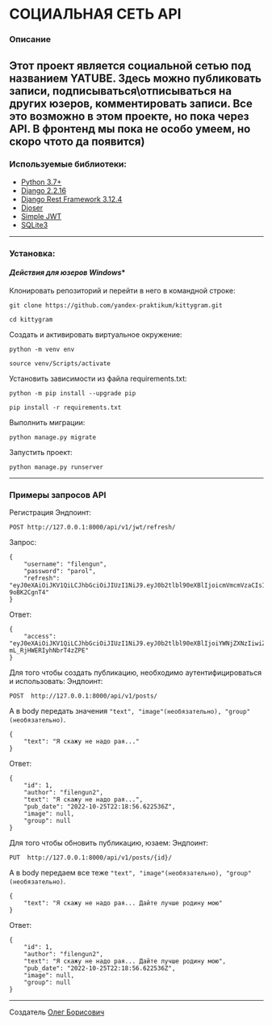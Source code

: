 # СОЦИАЛЬНАЯ СЕТЬ API
### Описание
Этот проект является социальной сетью под названием YATUBE. Здесь можно публиковать записи, подписываться\отписываться на других юзеров, комментировать записи. Все это возможно в этом проекте, но пока через API. В фронтенд мы пока не особо умеем, но скоро чтото да появится)
------------------------------------------------------------
### Используемые библиотеки:
- [Python 3.7+](https://www.python.org/)
- [Django 2.2.16](https://www.djangoproject.com)
- [Django Rest Framework 3.12.4](https://www.django-rest-framework.org)
- [Djoser](https://djoser.readthedocs.io/en/latest/getting_started.html)
- [Simple JWT](https://django-rest-framework-simplejwt.readthedocs.io/en/latest/)
- [SQLite3](https://www.sqlite.org/index.html)
------------------------------------------------------------
### Установка:
#### *Действия для юзеров Windows**

Клонировать репозиторий и перейти в него в командной строке:
```
git clone https://github.com/yandex-praktikum/kittygram.git
```
```
cd kittygram
```
Cоздать и активировать виртуальное окружение:
```
python -m venv env
```
```
source venv/Scripts/activate
```
Установить зависимости из файла requirements.txt:
```
python -m pip install --upgrade pip
```
```
pip install -r requirements.txt
```
Выполнить миграции:
```
python manage.py migrate
```
Запустить проект:
```
python manage.py runserver
```
------------------------------------------------------------
### Примеры запросов API
Регистрация
Эндпоинт: 
```
POST http://127.0.0.1:8000/api/v1/jwt/refresh/
```
Запрос:
```
{
    "username": "filengun",
    "password": "parol",
    "refresh": "eyJ0eXAiOiJKV1QiLCJhbGciOiJIUzI1NiJ9.eyJ0b2tlbl90eXBlIjoicmVmcmVzaCIsImV4cCI6MTY2NjgxODkyMCwianRpIjoiMWYwMmQzNmQ2ODk1NGU1ZDljMzViYWZkYTE2MzMwOWUiLCJ1c2VyX2lkIjoyfQ.gHKBSRI93L8iHLf919FrFOWyo4khfXYY-9oBK2CgnT4"
}
```
Ответ:
```
{
    "access": "eyJ0eXAiOiJKV1QiLCJhbGciOiJIUzI1NiJ9.eyJ0b2tlbl90eXBlIjoiYWNjZXNzIiwiZXhwIjoxNjc1Mzc1ODEyLCJqdGkiOiIxNjVlNTBiMzBhNjc0YzZiOTQyZGM4Nzk3NjE1YmM0YiIsInVzZXJfaWQiOjJ9.TTUx5YFR9QsqZkE6t0ryR-mL_RjHWERIyhNbrT4zZPE"
}
```

Для того чтобы создать публикацию, необходимо аутентифицироваться и использовать:
Эндпоинт:
```
POST  http://127.0.0.1:8000/api/v1/posts/
```
А в body передать значения `"text", "image"(необязательно), "group"(необязательно)`.
```
{
    "text": "Я скажу не надо рая..."
}
```
Ответ:
```
{
    "id": 1,
    "author": "filengun2",
    "text": "Я скажу не надо рая...",
    "pub_date": "2022-10-25T22:18:56.622536Z",
    "image": null,
    "group": null
}
```




Для того чтобы обновить публикацию, юзаем:
Эндпоинт:
```
PUT  http://127.0.0.1:8000/api/v1/posts/{id}/
```
А в body передаем все теже `"text", "image"(необязательно), "group"(необязательно)`.
```
{
    "text": "Я скажу не надо рая... Дайте лучше родину мою"
}
```
Ответ:
```
{
    "id": 1,
    "author": "filengun2",
    "text": "Я скажу не надо рая... Дайте лучше родину мою",
    "pub_date": "2022-10-25T22:18:56.622536Z",
    "image": null,
    "group": null
}
```
------------------------------------------------------------
Создатель [Олег Борисович](https://github.com/Filengun)
